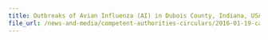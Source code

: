```yaml
---
title: Outbreaks of Avian Influenza (AI) in Dubois County, Indiana, USA 
file_url: /news-and-media/competent-authorities-circulars/2016-01-19-ca.pdf
---
```


